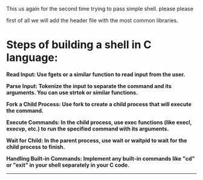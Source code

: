 This us again for the second time trying to pass simple shell. please please

first of all we will add the header file with the most common libraries.

# Steps of building a shell in C language:

**Read Input: Use fgets or a similar function to read input from the user.**

**Parse Input: Tokenize the input to separate the command and its arguments. You can use strtok or similar functions.**

**Fork a Child Process: Use fork to create a child process that will execute the command.**

**Execute Commands: In the child process, use exec functions (like execl, execvp, etc.) to run the specified command with its arguments.**

**Wait for Child: In the parent process, use wait or waitpid to wait for the child process to finish.**

**Handling Built-in Commands: Implement any built-in commands like "cd" or "exit" in your shell separately in your C code.**

---